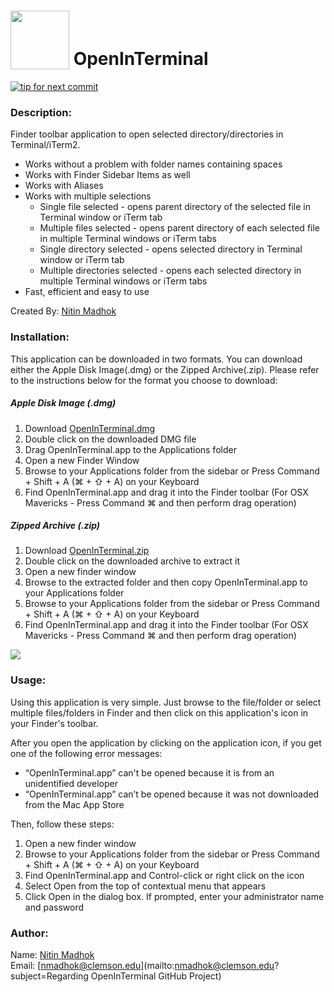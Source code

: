 <img src="https://raw.github.com/nmadhok/OpenInTerminal/master/.images/Icon.png" height="94px" width="94px" valign="bottom"/> OpenInTerminal
==============
[![tip for next commit](http://prime4commit.com/projects/125.svg)](http://prime4commit.com/projects/125)

### Description:
Finder toolbar application to open selected directory/directories in Terminal/iTerm2.
 * Works without a problem with folder names containing spaces
 * Works with Finder Sidebar Items as well
 * Works with Aliases
 * Works with multiple selections
   * Single file selected - opens parent directory of the selected file in Terminal window or iTerm tab
   * Multiple files selected - opens parent directory of each selected file in multiple Terminal windows or iTerm tabs
   * Single directory selected - opens selected directory in Terminal window or iTerm tab
   * Multiple directories selected - opens each selected directory in multiple Terminal windows or iTerm tabs
 * Fast, efficient and easy to use

Created By: [Nitin Madhok](https://github.com/nmadhok/)

### Installation: 
This application can be downloaded in two formats. You can download either the Apple Disk Image(.dmg) or the Zipped Archive(.zip). Please refer to the instructions below for the format you choose to download:

##### Apple Disk Image (.dmg)
 1. Download [OpenInTerminal.dmg](https://github.com/nmadhok/OpenInTerminal/releases/latest)
 2. Double click on the downloaded DMG file
 3. Drag OpenInTerminal.app to the Applications folder
 4. Open a new Finder Window
 5. Browse to your Applications folder from the sidebar or Press Command + Shift + A (⌘ + ⇧ + A) on your Keyboard
 6. Find OpenInTerminal.app and drag it into the Finder toolbar (For OSX Mavericks - Press Command ⌘ and then perform drag operation)

##### Zipped Archive (.zip)
 1. Download [OpenInTerminal.zip](https://github.com/nmadhok/OpenInTerminal/releases/latest)
 2. Double click on the downloaded archive to extract it
 3. Open a new finder window 
 4. Browse to the extracted folder and then copy OpenInTerminal.app to your Applications folder
 5. Browse to your Applications folder from the sidebar or Press Command + Shift + A (⌘ + ⇧ + A) on your Keyboard
 6. Find OpenInTerminal.app and drag it into the Finder toolbar (For OSX Mavericks - Press Command ⌘ and then perform drag operation)

<img src="https://raw.github.com/nmadhok/OpenInTerminal/master/.images/add-to-finder-toolbar.gif"/>

### Usage:
Using this application is very simple. Just browse to the file/folder or select multiple files/folders in Finder and then click on this application's icon in your Finder's toolbar. 

After you open the application by clicking on the application icon, if you get one of the following error messages:
 * “OpenInTerminal.app” can't be opened because it is from an unidentified developer
 * “OpenInTerminal.app” can’t be opened because it was not downloaded from the Mac App Store

Then, follow these steps:
 1. Open a new finder window 
 2. Browse to your Applications folder from the sidebar or Press Command + Shift + A (⌘ + ⇧ + A) on your Keyboard
 3. Find OpenInTerminal.app and Control-click or right click on the icon
 4. Select Open from the top of contextual menu that appears
 5. Click Open in the dialog box. If prompted, enter your administrator name and password

### Author:
Name: [Nitin Madhok](https://github.com/nmadhok/)  
Email: [nmadhok@clemson.edu](mailto:nmadhok@clemson.edu?subject=Regarding OpenInTerminal GitHub Project)
